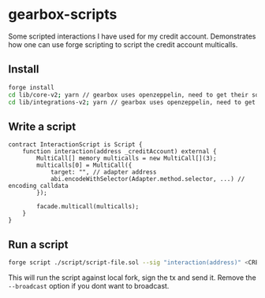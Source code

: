 # gearbox-scripts

Some scripted interactions I have used for my credit account.
Demonstrates how one can use forge scripting to script the credit account multicalls.

## Install

```bash
forge install
cd lib/core-v2; yarn // gearbox uses openzeppelin, need to get their source from npm
cd lib/integrations-v2; yarn // gearbox uses openzeppelin, need to get their source from npm
```

## Write a script

```solidity
contract InteractionScript is Script {
    function interaction(address _creditAccount) external {
        MultiCall[] memory multicalls = new MultiCall[](3);
        multicalls[0] = MultiCall({
            target: "", // adapter address
            abi.encodeWithSelector(Adapter.method.selector, ...) // encoding calldata
        });

        facade.multicall(multicalls);
    }
}
```

## Run a script

```bash
forge script ./script/script-file.sol --sig "interaction(address)" <CREDIT_ACCOUNT> --rpc-url https://eth.llamarpc.com --broadcast -vvvv --private-key <PRIVATE_KEY>
```

This will run the script against local fork, sign the tx and send it.
Remove the `--broadcast` option if you dont want to broadcast.
